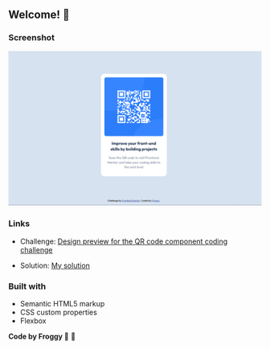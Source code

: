 ## Welcome! 👋

### Screenshot

![Design preview for the QR code component coding challenge](./images/ScreenShot.png)

### Links

- Challenge: [Design preview for the QR code component coding challenge](https://www.frontendmentor.io/challenges/qr-code-component-iux_sIO_H)

- Solution: [My solution](https://minhkha27.github.io/qr-code-component-main/)

### Built with

- Semantic HTML5 markup
- CSS custom properties
- Flexbox

**Code by Froggy :frog:** 🚀
